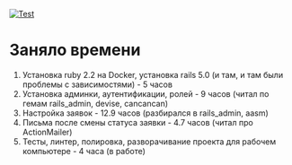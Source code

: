 [![Test](https://github.com/frizus/ruby-test-work1/actions/workflows/main.yml/badge.svg)](https://github.com/frizus/ruby-test-work1/actions)

# Заняло времени
1. Установка ruby 2.2 на Docker, установка rails 5.0 (и там, и там были проблемы с зависимостями) - 5 часов
2. Установка админки, аутентификации, ролей - 9 часов (читал по гемам rails_admin, devise, cancancan)
3. Настройка заявок - 12.9 часов (разбирался в rails_admin, aasm)
4. Письма после смены статуса заявки - 4.7 часов (читал про ActionMailer)
5. Тесты, линтер, полировка, разворачивание проекта для рабочем компьютере - 4 часа (в работе)